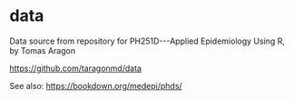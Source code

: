 # data

Data source from repository for PH251D---Applied Epidemiology Using R, by Tomas Aragon

<https://github.com/taragonmd/data>

See also: <https://bookdown.org/medepi/phds/>
